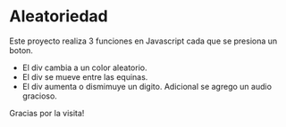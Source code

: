 # Aleatoriedad
Este proyecto realiza 3 funciones en Javascript cada que se presiona un boton.
- El div cambia a un color aleatorio.
- El div se mueve entre las equinas.
- El div aumenta o dismimuye un digito.
Adicional se agrego un audio gracioso.

Gracias por la visita!
